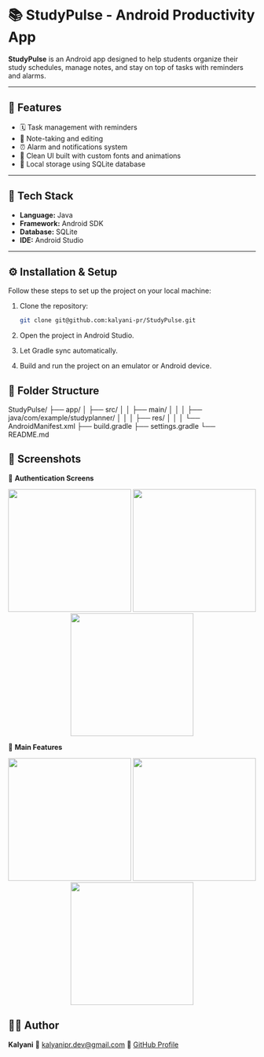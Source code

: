 # 📚 StudyPulse - Android Productivity App

**StudyPulse** is an Android app designed to help students organize their study schedules, manage notes, and stay on top of tasks with reminders and alarms.

---

## 🚀 Features

- 🗓️ Task management with reminders  
- 📝 Note-taking and editing  
- ⏰ Alarm and notifications system  
- 🎨 Clean UI built with custom fonts and animations  
- 💾 Local storage using SQLite database  

---

## 🧰 Tech Stack

- **Language:** Java  
- **Framework:** Android SDK  
- **Database:** SQLite  
- **IDE:** Android Studio  

---

## ⚙️ Installation & Setup

Follow these steps to set up the project on your local machine:

1. Clone the repository:
   ```bash
   git clone git@github.com:kalyani-pr/StudyPulse.git
2. Open the project in Android Studio.

3. Let Gradle sync automatically.

4. Build and run the project on an emulator or Android device.

## 📂 Folder Structure

StudyPulse/
 ├── app/
 │   ├── src/
 │   │   ├── main/
 │   │   │   ├── java/com/example/studyplanner/
 │   │   │   ├── res/
 │   │   │   └── AndroidManifest.xml
 ├── build.gradle
 ├── settings.gradle
 └── README.md

## 📸 Screenshots

🔐 **Authentication Screens**
<p align="center"> <img src="screenshots/SP_auth.png" width="250"> <img src="screenshots/SP_login.png" width="250"> <img src="screenshots/SP_signup.png" width="250"> </p>

🧭 **Main Features**
<p align="center"> <img src="screenshots/SP_dashboard.png" width="250"> <img src="screenshots/SP_notes.png" width="250"> <img src="screenshots/SP_tasks.png" width="250"> </p>

## 👩‍💻 Author

**Kalyani**
📧 [kalyanipr.dev@gmail.com](mailto:kalyanipr.dev@gmail.com) 
🔗 [GitHub Profile](https://github.com/kalyani-pr)